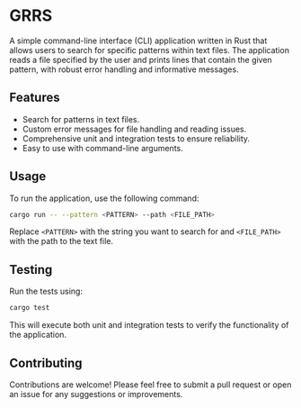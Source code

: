 # GRRS

A simple command-line interface (CLI) application written in Rust that allows users to search for specific patterns within text files. The application reads a file specified by the user and prints lines that contain the given pattern, with robust error handling and informative messages.

## Features

- Search for patterns in text files.
- Custom error messages for file handling and reading issues.
- Comprehensive unit and integration tests to ensure reliability.
- Easy to use with command-line arguments.

## Usage

To run the application, use the following command:

```bash
cargo run -- --pattern <PATTERN> --path <FILE_PATH>
```

Replace `<PATTERN>` with the string you want to search for and `<FILE_PATH>` with the path to the text file.

## Testing

Run the tests using:

```bash
cargo test
```

This will execute both unit and integration tests to verify the functionality of the application.

## Contributing

Contributions are welcome! Please feel free to submit a pull request or open an issue for any suggestions or improvements.

